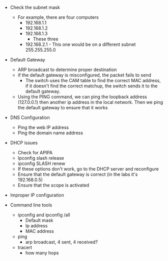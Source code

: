 - Check the subnet mask 
	- For example, there are four computers
		- 192.168.1.1
		- 192.168.1.2
		- 192.168.1.3
			- These three 
		- 192.168.2.1 - This one would be on a different subnet 255.255.255.0 

- Default Gateway
	- ARP broadcast to determine proper destination
	- if the default gateway is misconfigured, the packet fails to send 
		- The switch uses the CAM table to find the correct MAC address, if it doesn't find the correct matchup, the switch sends it to the default gateway. 
	- Using the PING command, we can ping the loopback address (127.0.0.1) then another ip address in the local network. Then we ping the default gateway to ensure that it works 

- DNS Configuration 
	- Ping the web IP address
	- Ping the domain name address

- DHCP issues
	- Check for APIPA 
	- Ipconfig slash release
	- ipconfig SLASH renew 
	- If these options don't work, go to the DHCP server and reconfigure 
	- Ensure that the default gateway is correct (in the labs it's 192.168.0.5)
	- Ensure that the scope is activated 

- Improper IP configuration

- Command line tools
	- ipconfig and ipconfig /all
		- Default mask
		- Ip address
		- MAC address
	- ping
		- arp broadcast, 4 sent, 4 received?
	- tracert
		- how many hops 